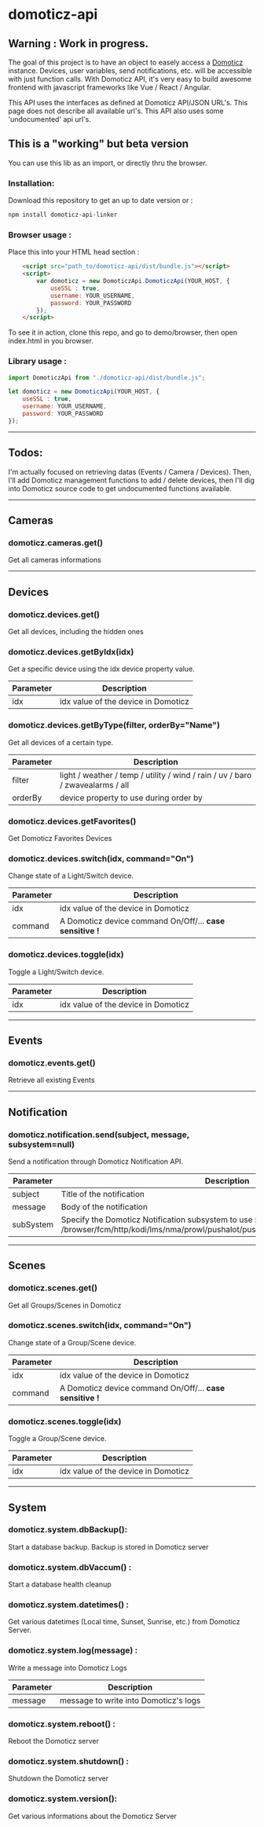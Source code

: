 # domoticz-api

## **Warning** : Work in progress.

The goal of this project is to have an object to easely access a [Domoticz](https://www.domoticz.com) instance. Devices, user variables, send notifications, etc. will be accessible with just function calls. With Domoticz API, it's very easy to build awesome frontend with javascript frameworks like Vue / React / Angular.

This API uses the interfaces as defined at Domoticz API/JSON URL's. This page does not describe all available url's. This API also uses some 'undocumented' api url's.

## This is a "working" but beta version

You can use this lib as an import, or directly thru the browser.

### Installation:
Download this repository to get an up to date version or :
```bash
npm install domoticz-api-linker
```

### Browser usage :
Place this into your HTML head section :
```html
    <script src="path_to/domoticz-api/dist/bundle.js"></script>
    <script>
        var domoticz = new DomoticzApi.DomoticzApi(YOUR_HOST, {
            useSSL : true,
            username: YOUR_USERNAME,
            password: YOUR_PASSWORD
        });
    </script>
```

To see it in action, clone this repo, and go to demo/browser, then open index.html in you browser.

### Library usage :
```javascript
import DomoticzApi from "./domoticz-api/dist/bundle.js";

let domoticz = new DomoticzApi(YOUR_HOST, {
    useSSL : true,
    username: YOUR_USERNAME,
    password: YOUR_PASSWORD
});
```
------
## Todos:
I'm actually focused on retrieving datas (Events / Camera / Devices). Then, I'll add Domoticz management functions to add / delete devices, then I'll dig into Domoticz source code to get undocumented functions available.

------
## Cameras

### **domoticz.cameras.get()**
Get all cameras informations

------
## Devices

### **domoticz.devices.get()**
Get all devices, including the hidden ones

### **domoticz.devices.getByIdx(idx)**
Get a specific device using the idx device property value.

| Parameter | Description                         |
| --------- | ----------------------------------- |
| idx       | idx value of the device in Domoticz |

### **domoticz.devices.getByType(filter, orderBy="Name")**
Get all devices of a certain type.

| Parameter | Description                                                                    |
| --------- | ------------------------------------------------------------------------------ |
| filter    | light / weather / temp / utility / wind / rain / uv / baro / zwavealarms / all |
| orderBy   | device property to use during order by                                         |

### **domoticz.devices.getFavorites()**
Get Domoticz Favorites Devices

### **domoticz.devices.switch(idx, command="On")**
Change state of a Light/Switch device.

| Parameter | Description                                               |
| --------- | --------------------------------------------------------- |
| idx       | idx value of the device in Domoticz                       |
| command   | A Domoticz device command On/Off/... **case sensitive !** |

### **domoticz.devices.toggle(idx)**
Toggle a Light/Switch device.

| Parameter | Description                         |
| --------- | ----------------------------------- |
| idx       | idx value of the device in Domoticz |


------
## Events
### **domoticz.events.get()**
Retrieve all existing Events


------
## Notification

### **domoticz.notification.send(subject, message, subsystem=null)**
Send a notification through Domoticz Notification API.

| Parameter | Description                           |
| --------- | ------------------------------------- |
| subject   | Title of the notification |
| message   | Body of the notification |
| subSystem | Specify the Domoticz Notification subsystem to use : <null>/browser/fcm/http/kodi/lms/nma/prowl/pushalot/pushbullet/pushover/pushsafer/telegram |

------
## Scenes

### **domoticz.scenes.get()**
Get all Groups/Scenes in Domoticz

### **domoticz.scenes.switch(idx, command="On")**
Change state of a Group/Scene device.

| Parameter | Description                                               |
| --------- | --------------------------------------------------------- |
| idx       | idx value of the device in Domoticz                       |
| command   | A Domoticz device command On/Off/... **case sensitive !** |

### **domoticz.scenes.toggle(idx)**
Toggle a Group/Scene device.

| Parameter | Description                         |
| --------- | ----------------------------------- |
| idx       | idx value of the device in Domoticz |


------
## System


### **domoticz.system.dbBackup()**:
Start a database backup. Backup is stored in Domoticz server

### **domoticz.system.dbVaccum()** :
Start a database health cleanup

### **domoticz.system.datetimes()** :
Get various datetimes (Local time, Sunset, Sunrise, etc.) from Domoticz Server.

### **domoticz.system.log(message)** :
Write a message into Domoticz Logs

| Parameter | Description                           |
| --------- | ------------------------------------- |
| message   | message to write into Domoticz's logs |

### **domoticz.system.reboot()** :
Reboot the Domoticz server

### **domoticz.system.shutdown()** :
Shutdown the Domoticz server

### **domoticz.system.version()**:
Get various informations about the Domoticz Server
